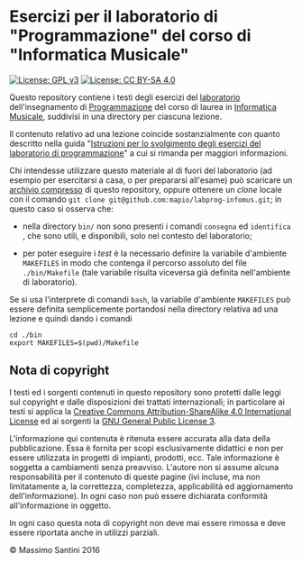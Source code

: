 # Esercizi per il laboratorio di "Programmazione" del corso di "Informatica Musicale"

[![License: GPL v3](https://img.shields.io/badge/License-GPL%20v3-blue.svg)](http://www.gnu.org/licenses/gpl-3.0)
[![License: CC BY-SA 4.0](https://i.creativecommons.org/l/by-sa/4.0/80x15.png)](http://creativecommons.org/licenses/by-sa/4.0/)

Questo repository contiene i testi degli esercizi del [laboratorio](https://santini.di.unimi.it/d/labprog/) dell'insegnamento di [Programmazione](http://www.ccdinfmi.unimi.it/it/corsiDiStudio/2017/F3Xof2/default/F3X-36/index.html) del corso di laurea in [Informatica Musicale](http://www.ccdinfmi.unimi.it/it/corsiDiStudio/2017/F3Xof2/), suddivisi in una directory per ciascuna lezione.

Il contenuto relativo ad una lezione coincide sostanzialmente con quanto descritto nella guida "[Istruzioni
per lo svolgimento degli esercizi del laboratorio di
programmazione](https://santini.di.unimi.it/d/labprog/laboratorio.html)" a cui si rimanda per maggiori informazioni.

Chi intendesse utilizzare questo materiale al di fuori del laboratorio (ad esempio per esercitarsi a casa, o per prepararsi all'esame) può scaricare un [archivio compresso](https://github.com/mapio/labprog-infomus/archive/master.zip) di questo repository, oppure ottenere un *clone* locale con il comando `git clone git@github.com:mapio/labprog-infomus.git`; in questo caso si osserva che:

- nella directory `bin/` non sono presenti i comandi `consegna` ed `identifica` ,
  che sono utili, e disponibili, solo nel contesto del laboratorio;

- per poter eseguire i *test* è la necessario definire la variabile d'ambiente
  `MAKEFILES` in modo che contenga il percorso assoluto del file `./bin/Makefile`
  (tale variabile risulta viceversa già  definita nell'ambiente di laboratorio).

Se si usa l'interprete di comandi `bash`, la variabile d'ambiente `MAKEFILES` può
essere definita semplicemente portandosi nella directory relativa ad una lezione
e quindi dando i comandi

	cd ./bin
	export MAKEFILES=$(pwd)/Makefile

## Nota di copyright

I testi ed i sorgenti contenuti in questo repository sono protetti dalle leggi sul copyright e dalle disposizioni dei trattati internazionali; in particolare ai testi si applica la [Creative Commons Attribution-ShareAlike 4.0 International License](http://creativecommons.org/licenses/by-sa/4.0/) ed ai sorgenti la [GNU General Public License 3](https://www.gnu.org/licenses/gpl-3.0.html).

L'informazione qui contenuta è ritenuta essere accurata alla data della pubblicazione. Essa è fornita per scopi esclusivamente didattici e non per essere utilizzata in progetti di impianti, prodotti, ecc. Tale informazione è soggetta a cambiamenti senza preavviso. L'autore non si assume alcuna responsabilità per il contenuto di queste pagine (ivi incluse, ma non limitatamente a, la correttezza, completezza, applicabilità ed aggiornamento dell'informazione). In ogni caso non può essere dichiarata conformità all'informazione in oggetto.

In ogni caso questa nota di copyright non deve mai essere rimossa e deve essere riportata anche in utilizzi parziali.

© Massimo Santini 2016

